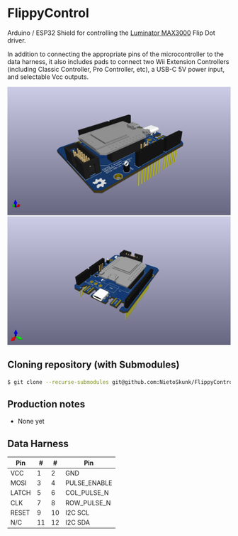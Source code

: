 # FlippyControl

Arduino / ESP32 Shield for controlling the [Luminator MAX3000](https://github.com/NietoSkunk/FlippyDriver) Flip Dot driver.

In addition to connecting the appropriate pins of the microcontroller to the data harness, it also includes pads to connect two Wii Extension Controllers (including Classic Controller, Pro Controller, etc), a USB-C 5V power input, and selectable Vcc outputs.

![board render](static/images/FlippyControl-1.png)
![board render](static/images/FlippyControl-2.png)

## Cloning repository (with Submodules)

```bash
$ git clone --recurse-submodules git@github.com:NietoSkunk/FlippyControl.git
```

## Production notes

* None yet

## Data Harness

| Pin | # | # | Pin |
| --- | - | - | --- |
| VCC | 1 | 2 | GND |
| MOSI | 3 | 4 | PULSE_ENABLE |
| LATCH | 5 | 6 | COL_PULSE_N |
| CLK | 7 | 8 | ROW_PULSE_N |
| RESET | 9 | 10 | I2C SCL |
| N/C | 11 | 12 | I2C SDA |

